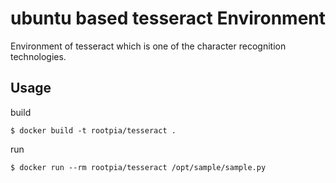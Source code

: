 ﻿# ubuntu based tesseract Environment

Environment of tesseract which is one of the character recognition technologies.

## Usage
build
```shell
$ docker build -t rootpia/tesseract .
```

run
```shell
$ docker run --rm rootpia/tesseract /opt/sample/sample.py
```
